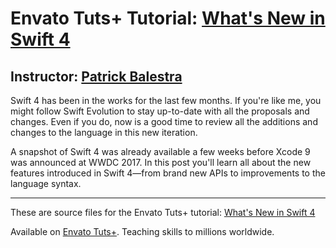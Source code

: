 # Envato Tuts+ Tutorial: [What's New in Swift 4][published url]
## Instructor: [Patrick Balestra][instructor url]


Swift 4 has been in the works for the last few months. If you're like me, you might follow Swift Evolution to stay up-to-date with all the proposals and changes. Even if you do, now is a good time to review all the additions and changes to the language in this new iteration.

A snapshot of Swift 4 was already available a few weeks before Xcode 9 was announced at WWDC 2017. In this post you'll learn all about the new features introduced in Swift 4—from brand new APIs to improvements to the language syntax.


------

These are source files for the Envato Tuts+ tutorial: [What's New in Swift 4][published url]

Available on [Envato Tuts+](https://tutsplus.com). Teaching skills to millions worldwide.

[published url]: http://code.tutsplus.com/articles/whats-new-in-swift-4--cms-28939
[instructor url]: https://tutsplus.com/authors/patrick-balestra
